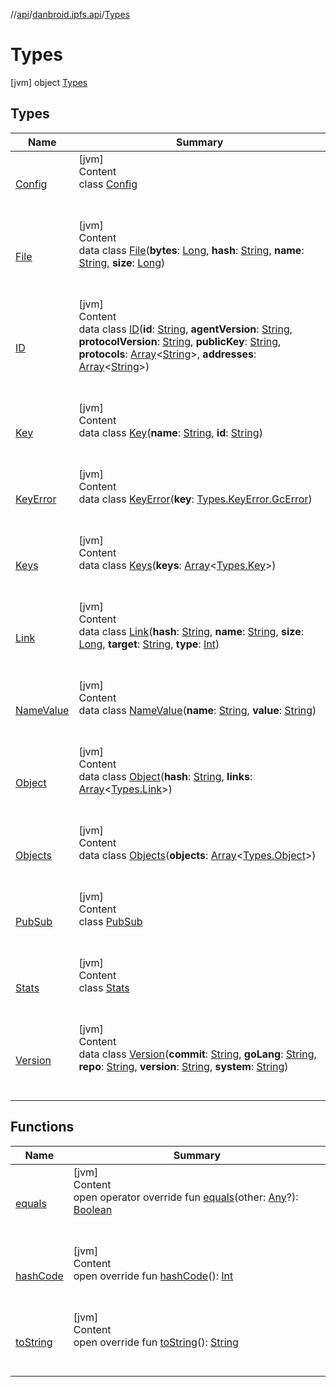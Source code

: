 //[api](../../index.md)/[danbroid.ipfs.api](../index.md)/[Types](index.md)



# Types  
 [jvm] object [Types](index.md)   


## Types  
  
|  Name|  Summary| 
|---|---|
| [Config](-config/index.md)| [jvm]  <br>Content  <br>class [Config](-config/index.md)  <br><br><br>
| [File](-file/index.md)| [jvm]  <br>Content  <br>data class [File](-file/index.md)(**bytes**: [Long](https://kotlinlang.org/api/latest/jvm/stdlib/kotlin/-long/index.html), **hash**: [String](https://kotlinlang.org/api/latest/jvm/stdlib/kotlin/-string/index.html), **name**: [String](https://kotlinlang.org/api/latest/jvm/stdlib/kotlin/-string/index.html), **size**: [Long](https://kotlinlang.org/api/latest/jvm/stdlib/kotlin/-long/index.html))  <br><br><br>
| [ID](-i-d/index.md)| [jvm]  <br>Content  <br>data class [ID](-i-d/index.md)(**id**: [String](https://kotlinlang.org/api/latest/jvm/stdlib/kotlin/-string/index.html), **agentVersion**: [String](https://kotlinlang.org/api/latest/jvm/stdlib/kotlin/-string/index.html), **protocolVersion**: [String](https://kotlinlang.org/api/latest/jvm/stdlib/kotlin/-string/index.html), **publicKey**: [String](https://kotlinlang.org/api/latest/jvm/stdlib/kotlin/-string/index.html), **protocols**: [Array](https://kotlinlang.org/api/latest/jvm/stdlib/kotlin/-array/index.html)<[String](https://kotlinlang.org/api/latest/jvm/stdlib/kotlin/-string/index.html)>, **addresses**: [Array](https://kotlinlang.org/api/latest/jvm/stdlib/kotlin/-array/index.html)<[String](https://kotlinlang.org/api/latest/jvm/stdlib/kotlin/-string/index.html)>)  <br><br><br>
| [Key](-key/index.md)| [jvm]  <br>Content  <br>data class [Key](-key/index.md)(**name**: [String](https://kotlinlang.org/api/latest/jvm/stdlib/kotlin/-string/index.html), **id**: [String](https://kotlinlang.org/api/latest/jvm/stdlib/kotlin/-string/index.html))  <br><br><br>
| [KeyError](-key-error/index.md)| [jvm]  <br>Content  <br>data class [KeyError](-key-error/index.md)(**key**: [Types.KeyError.GcError](-key-error/-gc-error/index.md))  <br><br><br>
| [Keys](-keys/index.md)| [jvm]  <br>Content  <br>data class [Keys](-keys/index.md)(**keys**: [Array](https://kotlinlang.org/api/latest/jvm/stdlib/kotlin/-array/index.html)<[Types.Key](-key/index.md)>)  <br><br><br>
| [Link](-link/index.md)| [jvm]  <br>Content  <br>data class [Link](-link/index.md)(**hash**: [String](https://kotlinlang.org/api/latest/jvm/stdlib/kotlin/-string/index.html), **name**: [String](https://kotlinlang.org/api/latest/jvm/stdlib/kotlin/-string/index.html), **size**: [Long](https://kotlinlang.org/api/latest/jvm/stdlib/kotlin/-long/index.html), **target**: [String](https://kotlinlang.org/api/latest/jvm/stdlib/kotlin/-string/index.html), **type**: [Int](https://kotlinlang.org/api/latest/jvm/stdlib/kotlin/-int/index.html))  <br><br><br>
| [NameValue](-name-value/index.md)| [jvm]  <br>Content  <br>data class [NameValue](-name-value/index.md)(**name**: [String](https://kotlinlang.org/api/latest/jvm/stdlib/kotlin/-string/index.html), **value**: [String](https://kotlinlang.org/api/latest/jvm/stdlib/kotlin/-string/index.html))  <br><br><br>
| [Object](-object/index.md)| [jvm]  <br>Content  <br>data class [Object](-object/index.md)(**hash**: [String](https://kotlinlang.org/api/latest/jvm/stdlib/kotlin/-string/index.html), **links**: [Array](https://kotlinlang.org/api/latest/jvm/stdlib/kotlin/-array/index.html)<[Types.Link](-link/index.md)>)  <br><br><br>
| [Objects](-objects/index.md)| [jvm]  <br>Content  <br>data class [Objects](-objects/index.md)(**objects**: [Array](https://kotlinlang.org/api/latest/jvm/stdlib/kotlin/-array/index.html)<[Types.Object](-object/index.md)>)  <br><br><br>
| [PubSub](-pub-sub/index.md)| [jvm]  <br>Content  <br>class [PubSub](-pub-sub/index.md)  <br><br><br>
| [Stats](-stats/index.md)| [jvm]  <br>Content  <br>class [Stats](-stats/index.md)  <br><br><br>
| [Version](-version/index.md)| [jvm]  <br>Content  <br>data class [Version](-version/index.md)(**commit**: [String](https://kotlinlang.org/api/latest/jvm/stdlib/kotlin/-string/index.html), **goLang**: [String](https://kotlinlang.org/api/latest/jvm/stdlib/kotlin/-string/index.html), **repo**: [String](https://kotlinlang.org/api/latest/jvm/stdlib/kotlin/-string/index.html), **version**: [String](https://kotlinlang.org/api/latest/jvm/stdlib/kotlin/-string/index.html), **system**: [String](https://kotlinlang.org/api/latest/jvm/stdlib/kotlin/-string/index.html))  <br><br><br>


## Functions  
  
|  Name|  Summary| 
|---|---|
| [equals](-config/-config-change/index.md#kotlin/Any/equals/#kotlin.Any?/PointingToDeclaration/)| [jvm]  <br>Content  <br>open operator override fun [equals](-config/-config-change/index.md#kotlin/Any/equals/#kotlin.Any?/PointingToDeclaration/)(other: [Any](https://kotlinlang.org/api/latest/jvm/stdlib/kotlin/-any/index.html)?): [Boolean](https://kotlinlang.org/api/latest/jvm/stdlib/kotlin/-boolean/index.html)  <br><br><br>
| [hashCode](-config/-config-change/index.md#kotlin/Any/hashCode/#/PointingToDeclaration/)| [jvm]  <br>Content  <br>open override fun [hashCode](-config/-config-change/index.md#kotlin/Any/hashCode/#/PointingToDeclaration/)(): [Int](https://kotlinlang.org/api/latest/jvm/stdlib/kotlin/-int/index.html)  <br><br><br>
| [toString](-config/-config-change/index.md#kotlin/Any/toString/#/PointingToDeclaration/)| [jvm]  <br>Content  <br>open override fun [toString](-config/-config-change/index.md#kotlin/Any/toString/#/PointingToDeclaration/)(): [String](https://kotlinlang.org/api/latest/jvm/stdlib/kotlin/-string/index.html)  <br><br><br>

